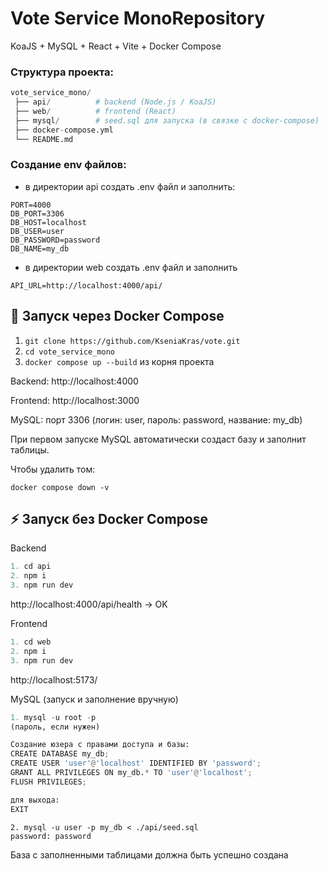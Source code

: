 # Vote Service MonoRepository

KoaJS + MySQL + React + Vite + Docker Compose

### Структура проекта:
```python
vote_service_mono/
 ├── api/          # backend (Node.js / KoaJS)
 ├── web/          # frontend (React)
 ├── mysql/        # seed.sql для запуска (в связке с docker-compose)
 ├── docker-compose.yml
 └── README.md
```

###  Создание env файлов:
 - в директории api создать .env файл и заполнить:

```
PORT=4000
DB_PORT=3306
DB_HOST=localhost
DB_USER=user
DB_PASSWORD=password
DB_NAME=my_db
```

- в директории web создать .env файл и заполнить
```
API_URL=http://localhost:4000/api/
```


## 🚀 Запуск через Docker Compose
1. `git clone https://github.com/KseniaKras/vote.git`
2. `cd vote_service_mono`
3. `docker compose up --build` из корня проекта

Backend: http://localhost:4000

Frontend: http://localhost:3000

MySQL: порт 3306 (логин: user, пароль: password, название: my_db)

При первом запуске MySQL автоматически создаст базу и заполнит таблицы.

Чтобы удалить том:
```
docker compose down -v
```

## ⚡ Запуск без Docker Compose
Backend
```python
1. cd api
2. npm i
3. npm run dev
```
http://localhost:4000/api/health -> OK

Frontend
```python
1. cd web
2. npm i
3. npm run dev
```
http://localhost:5173/

MySQL (запуск и заполнение вручную)
```python
1. mysql -u root -p
(пароль, если нужен)

Создание юзера с правами доступа и базы:
CREATE DATABASE my_db;
CREATE USER 'user'@'localhost' IDENTIFIED BY 'password';
GRANT ALL PRIVILEGES ON my_db.* TO 'user'@'localhost';
FLUSH PRIVILEGES;

для выхода: 
EXIT
```

```
2. mysql -u user -p my_db < ./api/seed.sql
password: password
```

База с заполненными таблицами должна быть успешно создана
